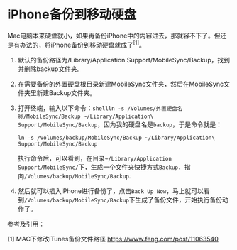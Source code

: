 # iPhone备份到移动硬盘

Mac电脑本来硬盘就小，如果再备份iPhone中的内容进去，那就容不下了。但还是有办法的，将iPhone备份到移动硬盘就成了<sup>[1]</sup>。

1. 默认的备份路径为/Library/Application Support/MobileSync/Backup，找到并删除backup文件夹。
2. 在需要备份的外置硬盘根目录新建MobileSync文件夹，然后在MobileSync文件夹里新建Backup文件夹。
3. 打开终端，输入以下命令：`shellln -s /Volumes/外置硬盘名称/MobileSync/Backup ~/Library/Application\ Support/MobileSync/Backup`，因为我的硬盘名是`backup`，于是命令就是：

   ```shell
   ln -s /Volumes/backup/MobileSync/Backup ~/Library/Application\ Support/MobileSync/Backup
   ```

   执行命令后，可以看到，在目录`~/Library/Application Support/MobileSync/`下，生成一个文件夹快捷方式`Backup`，指向`/Volumes/backup/MobileSync/Backup`.
4. 然后就可以插入iPhone进行备份了，点击`Back Up Now`，马上就可以看到`/Volumes/backup/MobileSync/Backup`下生成了备份文件，开始执行备份动作了。

参考及引用：

[1] MAC下修改iTunes备份文件路径 <https://www.feng.com/post/11063540>
